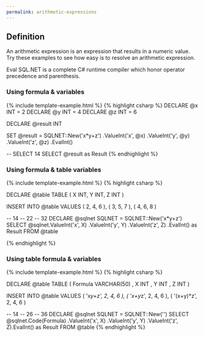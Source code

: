 ```yaml
---
permalink: arithmetic-expressions
---
```


## Definition
An arithmetic expression is an expression that results in a numeric value. Try these examples to see how easy is to resolve an arithmetic expression.

Eval SQL.NET is a complete C# runtime compiler which honor operator precedence and parenthesis.

### Using formula & variables



{% include template-example.html %} 
{% highlight csharp %}
DECLARE @x INT = 2
DECLARE @y INT = 4
DECLARE @z INT = 6

DECLARE @result INT

SET @result = SQLNET::New('x*y+z')
                     .ValueInt('x', @x)
                     .ValueInt('y', @y)
                     .ValueInt('z', @z)
                     .EvalInt()  

-- SELECT 14
SELECT  @result as Result
{% endhighlight %}

### Using formula & table variables

{% include template-example.html %} 
{% highlight csharp %}

DECLARE @table TABLE ( X INT, Y INT, Z INT )

INSERT  INTO @table
VALUES  ( 2, 4, 6 ),
        ( 3, 5, 7 ),
        ( 4, 6, 8 )

-- 14
-- 22
-- 32
DECLARE @sqlnet SQLNET = SQLNET::New('x*y+z')
SELECT  @sqlnet.ValueInt('x', X)
               .ValueInt('y', Y)
               .ValueInt('z', Z)
               .EvalInt() as Result
FROM    @table

{% endhighlight %}

### Using table formula & variables

{% include template-example.html %} 
{% highlight csharp %}

DECLARE @table TABLE
    (
      Formula VARCHAR(50) ,
      X INT ,
      Y INT ,
      Z INT
    )

INSERT  INTO @table
VALUES  ( 'x*y+z', 2, 4, 6 ),
        ( 'x+y*z', 2, 4, 6 ),
        ( '(x+y)*z', 2, 4, 6 )

-- 14
-- 26
-- 36
DECLARE @sqlnet SQLNET = SQLNET::New('')
SELECT  @sqlnet.Code(Formula)
               .ValueInt('x', X)
               .ValueInt('y', Y)
               .ValueInt('z', Z).EvalInt() as Result
FROM    @table
{% endhighlight %}
